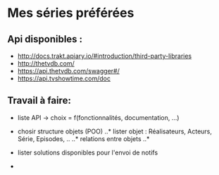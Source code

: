 # Mes séries préférées


## Api disponibles :
- http://docs.trakt.apiary.io/#introduction/third-party-libraries
- http://thetvdb.com/ 
- https://api.thetvdb.com/swagger#/
- https://api.tvshowtime.com/doc

## Travail à faire:
- liste API -> choix =  f(fonctionnalités, documentation, ...)
- chosir structure objets (POO)
..* lister objet : Réalisateurs, Acteurs, Série, Episodes, ..
..* relations entre objets
..* 

- lister solutions disponibles pour l'envoi de notifs
- 
